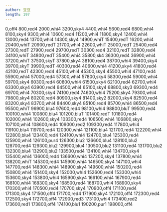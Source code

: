 ```yaml
---
author: 豆豆
length: 197
---
```

0,off4
800,red4
2000,whi4
3200,sky4
4400,whi4
5600,red4
6800,whi4
8100,sky4
9300,whi4
10600,red4
11200,whi4
11800,sky4
12400,whi4
13000,red4
13700,whi4
14300,sky4
14900,whiT
15400,redT
16200,whi4
20400,whiT
20900,redT
21700,whi4
22600,whiT
25000,redT
25400,red4
27300,redT
27900,red4
29700,redT
30300,red4
32100,redT
32800,red4
34100,whiT
34800,redT
35400,whi4
35800,sk4
36300,red4
36900,whi4
37200,whiT
37500,skyT
37800,sky4
38100,red4
38700,whi4
39400,sky4
39700,skyT
39900,redT
40300,red4
40600,whi4
41200,sky4
41800,red4
42100,redT
42300,red4
45100,whi4
45300,sky4
45500,whi4
47100,red4
55900,whi4
57000,red4
57300,whi4
57800,sky4
58300,red4
59000,whi4
59700,sky4
60300,red4
60800,whi4
61500,sky4
62100,red4
62700,whi4
63300,sky4
63900,red4
64500,whi4
65100,sky4
68800,sky3
69300,red4
69700,whi4
70300,sky4
74100,red4
74600,whi4
75200,sky4
79300,whi4
79800,sky4
80200,red4
80900,sky4
81400,sky2
82000,sky4
82500,red4
83200,sky4
83700,whi4
84400,sky4
85100,red4
85700,whi4
86500,red4
95500,whiT
96900,blu4
97600,red4
98100,whi4
98800,bluT
99500,red4
100100,whi4
100800,blu4
101200,bluT
101400,redT
101800,red4
102000,whi4
102600,sky4
103300,red4
106500,whi4
106800,sky4
107100,whi4
108600,red4
109000,red2
109300,red4
117800,whi4
119100,blu4
119700,red4
120300,whi4
121100,blu4
121700,red4
122200,whi4
122800,blu4
123400,red4
124100,whi4
124700,blu4
125300,red4
125900,whi4
126100,pur4
126300,blu2
126600,blu4
128100,blu2
128700,red4
129300,blu2
129900,blu4
130500,blu2
131100,red4
131700,blu2
132300,blu4
132900,blu2
133500,red4
134100,whi4
134700,sky4
135400,whi4
136000,red4
136600,whi4
137200,sky4
137800,whi4
138200,whiT
145300,red4
145900,whi4
146500,sky4
147100,whi4
147700,red4
148300,whi4
148900,sky4
149600,whi4
150200,red4
150800,whi4
151400,sky4
152000,whi4
152600,red4
153300,whi4
153600,sky4
153800,whi4
165900,sky4
166100,whi4
167900,red4
168100,whi4
168300,sky4
168500,red4
168700,whi4
168900,sky4
170300,whi4
170500,red4
170700,sky4
170900,off4
171100,red4
171300,sky4
171500,off4
171700,red4
171900,sky4
172100,off4
172300,red4
172500,sky4
172700,off4
172900,red3
173100,whi4
173400,red2
173600,red1
173800,off4
174100,blu1
190200,pur1
198000,off4